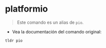 # platformio

> Este comando es un alias de `pio`.

- Vea la documentación del comando original:

`tldr pio`
